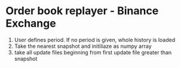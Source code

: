 
# Order book replayer - Binance Exchange

1. User defines period. If no period is given, whole history is loaded
2. Take the nearest snapshot and initiliaze as numpy array
3. take all update files beginning from first update file greater than snapshot


